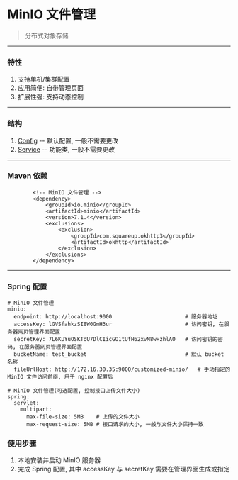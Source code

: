 # MinIO 文件管理

<!-- Song gh on 2024/1/3 -->

> 分布式对象存储
---

### 特性

1. 支持单机/集群配置
2. 应用简便: 自带管理页面
3. 扩展性强: 支持动态控制

---

### 结构

1. [Config](config) -- 默认配置, 一般不需要更改
2. [Service](service) -- 功能类, 一般不需要更改

---

### Maven 依赖

```
        <!-- MinIO 文件管理 -->
        <dependency>
            <groupId>io.minio</groupId>
            <artifactId>minio</artifactId>
            <version>7.1.4</version>
            <exclusions>
                <exclusion>
                    <groupId>com.squareup.okhttp3</groupId>
                    <artifactId>okhttp</artifactId>
                </exclusion>
            </exclusions>
        </dependency>
```

---

### Spring 配置

```
# MinIO 文件管理
minio:
  endpoint: http://localhost:9000                       # 服务器地址
  accessKey: lGVSfahkzSI8W0GmH3ur                       # 访问密钥, 在服务器网页管理界面配置
  secretKey: 7L6KUYuOSKToU7DlCIicGO1tUfH62xvM8wHzhlAO   # 访问密钥的密码, 在服务器网页管理界面配置
  bucketName: test_bucket                               # 默认 bucket 名称
  fileUrlHost: http://172.16.30.35:9000/customized-minio/   # 手动指定的 MinIO 文件访问前缀, 用于 nginx 配置后
  
# MinIO 文件管理(可选配置, 控制接口上传文件大小)
spring:
  servlet:
    multipart:
      max-file-size: 5MB    # 上传的文件大小
      max-request-size: 5MB # 接口请求的大小, 一般与文件大小保持一致

```

### 使用步骤

1. 本地安装并启动 MinIO 服务器
2. 完成 Spring 配置, 其中 accessKey 与 secretKey 需要在管理界面生成或指定